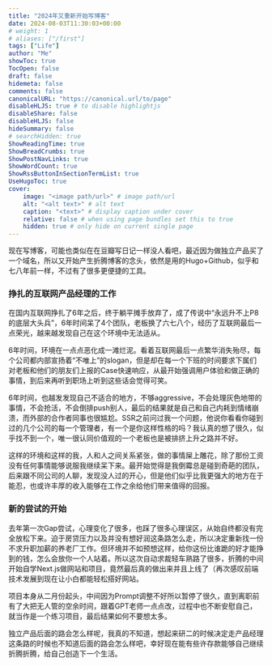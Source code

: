 ```yaml
---
title: "2024年又重新开始写博客"
date: 2024-08-03T11:30:03+00:00
# weight: 1
# aliases: ["/first"]
tags: ["Life"]
author: "Me"
showToc: true
TocOpen: false
draft: false
hidemeta: false
comments: false
canonicalURL: "https://canonical.url/to/page"
disableHLJS: true # to disable highlightjs
disableShare: false
disableHLJS: false
hideSummary: false
# searchHidden: true
ShowReadingTime: true
ShowBreadCrumbs: true
ShowPostNavLinks: true
ShowWordCount: true
ShowRssButtonInSectionTermList: true
UseHugoToc: true
cover:
    image: "<image path/url>" # image path/url
    alt: "<alt text>" # alt text
    caption: "<text>" # display caption under cover
    relative: false # when using page bundles set this to true
    hidden: true # only hide on current single page
---
```


现在写博客，可能也类似在在豆瓣写日记一样没人看吧，最近因为做独立产品买了一个域名，所以又开始产生折腾博客的念头，依然是用的Hugo+Github，似乎和七八年前一样，不过有了很多更便捷的工具。

### 挣扎的互联网产品经理的工作

在国内互联网挣扎了6年之后，终于躺平摊手放弃了，成了传说中“永远升不上P8的底层大头兵”，6年时间呆了4个团队，老板换了六七八个，经历了互联网最后一点荣光，越来越发现自己在这个环境中无法适从。

6年时间，环境在一点点恶化成一滩烂泥。看着互联网最后一点繁华消失殆尽，每个公司都内部宣扬着“不唯上”的slogan，但是却在每一个下班的时间要求下属们对老板和他们的朋友们上报的Case快速响应，从最开始强调用户体验和做正确的事情，到后来再听到职场上听到这些话会觉得可笑。

6年时间，也越发发现自己不适合的地方，不够aggressive，不会处理灰色地带的事情，不会抢活，不会倒排push别人，最后的结果就是自己和自己内耗到情绪崩溃，而外部的合作者同事也很尴尬。SSR之前问过我一个问题，他说你看看你碰到过的几个公司的每一个管理者，有一个是你这样性格的吗？我认真的想了很久，似乎找不到一个，唯一很认同价值观的一个老板也是被排挤上升之路并不好。

这样的环境和这样的我，人和人之间关系紧张，做的事情屎上雕花，除了那份工资没有任何事情能够说服我继续呆下来。最开始觉得是我倒霉总是碰到奇葩的团队，后来跟不同公司的人聊，发现没人过的开心，但是他们似乎比我更强大的地方在于能忍，也或许丰厚的收入能够在工作之余给他们带来值得的回报。

### 新的尝试的开始

去年第一次Gap尝试，心理变化了很多，也踩了很多心理误区，从始自终都没有完全放松下来。迫于房贷压力以及并没有想好润这条路怎么走，所以决定重新找一份不求升职加薪的养老厂工作。但环境并不如预想这样，给你这份比谁跪的好才能挣到的钱，怎么会放你一个人站着。所以这次自动求裁轻车熟路了很多，折腾的中间开始自学Next.js做网站和项目，竟然最后真的做出来并且上线了（再次感叹前端技术发展到现在让小白都能轻松搭好网站。

项目本身从二月份起头，中间因为Prompt调整不好所以暂停了很久，直到离职前有了大把无人管的空余时间，跟着GPT老师一点点改，过程中也不断安慰自己，就当作是一个练习项目，最后结果如何不要想太多。

独立产品后面的路会怎么样呢，我真的不知道，想起来研二的时候决定走产品经理这条路的时候也不知道后面的路会怎么样吧，幸好现在能有些许存款能够自己继续折腾折腾，给自己创造下一个生活。